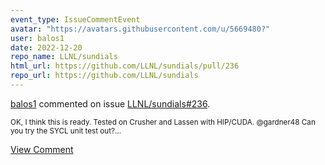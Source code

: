 ```yaml
---
event_type: IssueCommentEvent
avatar: "https://avatars.githubusercontent.com/u/5669480?"
user: balos1
date: 2022-12-20
repo_name: LLNL/sundials
html_url: https://github.com/LLNL/sundials/pull/236
repo_url: https://github.com/LLNL/sundials
---
```


<a href='https://github.com/balos1' target='_blank'>balos1</a> commented on issue <a href='https://github.com/LLNL/sundials/pull/236' target='_blank'>LLNL/sundials#236</a>.

<small>OK, I think this is ready. Tested on Crusher and Lassen with HIP/CUDA. @gardner48 Can you try the SYCL unit test out?...</small>

<a href='https://github.com/LLNL/sundials/pull/236' target='_blank'>View Comment</a>